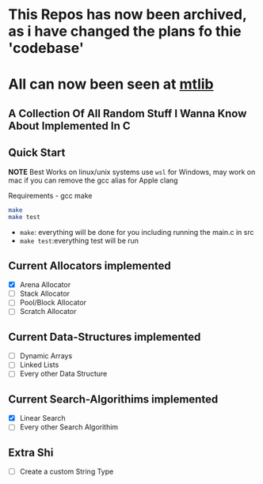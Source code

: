 # This Repos has now been archived, as i have changed the plans fo thie 'codebase'
# All can now been seen at [mtlib](https://github.com/Moltenna/mtlib.git) 

## A Collection Of All Random Stuff I Wanna Know About Implemented In C

## Quick Start

**NOTE** Best Works on linux/unix systems use `wsl` for Windows, may work on mac if you can remove the gcc alias for Apple clang

Requirements - gcc make

```sh
make
make test
```

- `make`: everything will be done for you including running the main.c in src
- `make test`:everything test will be run 

## Current Allocators implemented
- [x] Arena Allocator
- [ ] Stack Allocator
- [ ] Pool/Block Allocator
- [ ] Scratch Allocator

## Current Data-Structures implemented
- [ ] Dynamic Arrays
- [ ] Linked Lists
- [ ] Every other Data Structure

## Current Search-Algorithims implemented
- [x] Linear Search
- [ ] Every other Search Algorithim 

## Extra Shi
- [ ] Create a custom String Type
